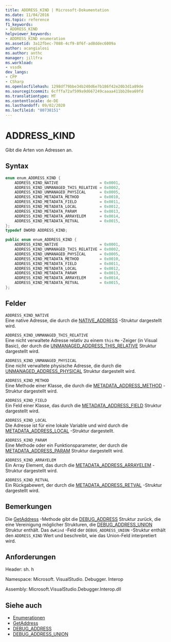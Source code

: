 ```yaml
---
title: ADDRESS_KIND | Microsoft-Dokumentation
ms.date: 11/04/2016
ms.topic: reference
f1_keywords:
- ADDRESS_KIND
helpviewer_keywords:
- ADDRESS_KIND enumeration
ms.assetid: 3a12fbec-7088-4cf9-8f6f-ad8ddec6009a
author: acangialosi
ms.author: anthc
manager: jillfra
ms.workload:
- vssdk
dev_langs:
- CPP
- CSharp
ms.openlocfilehash: 1298df79bbe34b240d6e7b186f42e20b3d1a89de
ms.sourcegitcommit: 6cfffa72af599a9d667249caaaa411bb28ea69fd
ms.translationtype: MT
ms.contentlocale: de-DE
ms.lasthandoff: 09/02/2020
ms.locfileid: "80738151"
---
```

# <a name="address_kind"></a>ADDRESS_KIND
Gibt die Arten von Adressen an.

## <a name="syntax"></a>Syntax

```cpp
enum enum_ADDRESS_KIND {
    ADDRESS_KIND_NATIVE                  = 0x0001,
    ADDRESS_KIND_UNMANAGED_THIS_RELATIVE = 0x0002,
    ADDRESS_KIND_UNMANAGED_PHYSICAL      = 0x0005,
    ADDRESS_KIND_METADATA_METHOD         = 0x0010,
    ADDRESS_KIND_METADATA_FIELD          = 0x0011,
    ADDRESS_KIND_METADATA_LOCAL          = 0x0012,
    ADDRESS_KIND_METADATA_PARAM          = 0x0013,
    ADDRESS_KIND_METADATA_ARRAYELEM      = 0x0014,
    ADDRESS_KIND_METADATA_RETVAL         = 0x0015,
};
typedef DWORD ADDRESS_KIND;
```

```csharp
public enum enum_ADDRESS_KIND {
    ADDRESS_KIND_NATIVE                  = 0x0001,
    ADDRESS_KIND_UNMANAGED_THIS_RELATIVE = 0x0002,
    ADDRESS_KIND_UNMANAGED_PHYSICAL      = 0x0005,
    ADDRESS_KIND_METADATA_METHOD         = 0x0010,
    ADDRESS_KIND_METADATA_FIELD          = 0x0011,
    ADDRESS_KIND_METADATA_LOCAL          = 0x0012,
    ADDRESS_KIND_METADATA_PARAM          = 0x0013,
    ADDRESS_KIND_METADATA_ARRAYELEM      = 0x0014,
    ADDRESS_KIND_METADATA_RETVAL         = 0x0015,
};
```

## <a name="fields"></a>Felder
`ADDRESS_KIND_NATIVE`\
Eine native Adresse, die durch die [NATIVE_ADDRESS](../../../extensibility/debugger/reference/native-address.md) -Struktur dargestellt wird.

`ADDRESS_KIND_UNMANAGED_THIS_RELATIVE`\
Eine nicht verwaltete Adresse relativ zu einem `this` `Me` -Zeiger (in Visual Basic), der durch die [UNMANAGED_ADDRESS_THIS_RELATIVE](../../../extensibility/debugger/reference/unmanaged-address-this-relative.md) Struktur dargestellt wird.

`ADDRESS_KIND_UNMANAGED_PHYSICAL`\
Eine nicht verwaltete physische Adresse, die durch die [UNMANAGED_ADDRESS_PHYSICAL](../../../extensibility/debugger/reference/unmanaged-address-physical.md) Struktur dargestellt wird.

`ADDRESS_KIND_METHOD`\
Eine Methode einer Klasse, die durch die [METADATA_ADDRESS_METHOD](../../../extensibility/debugger/reference/metadata-address-method.md) -Struktur dargestellt wird.

`ADDRESS_KIND_FIELD`\
Ein Feld einer Klasse, das durch die [METADATA_ADDRESS_FIELD](../../../extensibility/debugger/reference/metadata-address-field.md) Struktur dargestellt wird.

`ADDRESS_KIND_LOCAL`\
Die Adresse ist für eine lokale Variable und wird durch die [METADATA_ADDRESS_LOCAL](../../../extensibility/debugger/reference/metadata-address-local.md) -Struktur dargestellt.

`ADDRESS_KIND_PARAM`\
Eine Methode oder ein Funktionsparameter, der durch die [METADATA_ADDRESS_PARAM](../../../extensibility/debugger/reference/metadata-address-param.md) Struktur dargestellt wird.

`ADDRESS_KIND_ARRAYELEM`\
Ein Array Element, das durch die [METADATA_ADDRESS_ARRAYELEM](../../../extensibility/debugger/reference/metadata-address-arrayelem.md) -Struktur dargestellt wird.

`ADDRESS_KIND_RETVAL`\
Ein Rückgabewert, der durch die [METADATA_ADDRESS_RETVAL](../../../extensibility/debugger/reference/metadata-address-retval.md) -Struktur dargestellt wird.

## <a name="remarks"></a>Bemerkungen
Die [GetAddress](../../../extensibility/debugger/reference/idebugaddress-getaddress.md) -Methode gibt die [DEBUG_ADDRESS](../../../extensibility/debugger/reference/debug-address.md) Struktur zurück, die eine Vereinigung möglicher Strukturen, die [DEBUG_ADDRESS_UNION](../../../extensibility/debugger/reference/debug-address-union.md) Struktur enthält. Das `dwKind` -Feld der `DEBUG_ADDRESS_UNION` -Struktur enthält den `ADDRESS_KIND` Wert und beschreibt, wie das Union-Feld interpretiert wird.

## <a name="requirements"></a>Anforderungen
Header: sh. h

Namespace: Microsoft. VisualStudio. Debugger. Interop

Assembly: Microsoft.VisualStudio.Debugger.Interop.dll

## <a name="see-also"></a>Siehe auch
- [Enumerationen](../../../extensibility/debugger/reference/enumerations-visual-studio-debugging.md)
- [GetAddress](../../../extensibility/debugger/reference/idebugaddress-getaddress.md)
- [DEBUG_ADDRESS](../../../extensibility/debugger/reference/debug-address.md)
- [DEBUG_ADDRESS_UNION](../../../extensibility/debugger/reference/debug-address-union.md)
